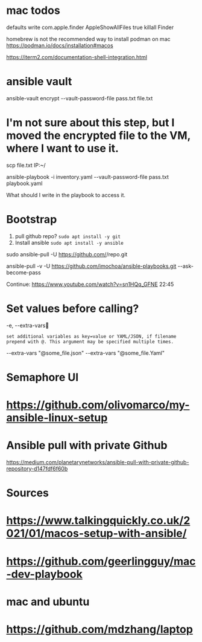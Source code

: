 # mac todos
defaults write com.apple.finder AppleShowAllFiles true
killall Finder

homebrew is not the recommended way to install podman on mac
https://podman.io/docs/installation#macos

https://iterm2.com/documentation-shell-integration.html


# ansible vault

ansible-vault encrypt --vault-password-file pass.txt file.txt

# I'm not sure about this step, but I moved the encrypted file to the VM, where I want to use it.
scp file.txt IP:~/

ansible-playbook -i inventory.yaml --vault-password-file pass.txt playbook.yaml

What should I write in the playbook to access it. 

# Bootstrap
1. pull github repo? `sudo apt install -y git`
2. Install ansible `sudo apt install -y ansible`

sudo ansible-pull -U https://github.com/<org>/repo.git

ansible-pull -v -U https://github.com/imochoa/ansible-playbooks.git --ask-become-pass

Continue:
https://www.youtube.com/watch?v=sn1HQq_GFNE
22:45

# Set values before calling?
-e, --extra-vars

    set additional variables as key=value or YAML/JSON, if filename prepend with @. This argument may be specified multiple times.
--extra-vars "@some_file.json"
--extra-vars "@some_file.Yaml"


# Semaphore UI

# https://github.com/olivomarco/my-ansible-linux-setup

# Ansible pull with private Github
https://medium.com/planetarynetworks/ansible-pull-with-private-github-repository-d147fdf6f60b


# Sources
# https://www.talkingquickly.co.uk/2021/01/macos-setup-with-ansible/
# https://github.com/geerlingguy/mac-dev-playbook
# mac and ubuntu
# https://github.com/mdzhang/laptop
